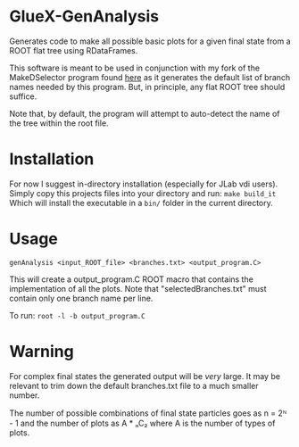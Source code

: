 # GlueX-GenAnalysis
Generates code to make all possible basic plots for a given final state from a ROOT flat tree using RDataFrames.

This software is meant to be used in conjunction with my fork of the MakeDSelector program found [here](https://github.com/rmbrunner/gluex_root_analysis) as it generates the default list of branch names needed by this program. But, in principle, any flat ROOT tree should suffice.

Note that, by default, the program will attempt to auto-detect the name of the tree within the root file.

# Installation
For now I suggest in-directory installation (especially for JLab vdi users). Simply copy this projects files into your directory and run:
`make build_it`
Which will install the executable in a `bin/` folder in the current directory.

# Usage
`genAnalysis <input_ROOT_file> <branches.txt> <output_program.C>`

This will create a output_program.C ROOT macro that contains the implementation of all the plots. Note that "selectedBranches.txt" must contain only one branch name per line.

To run:
`root -l -b output_program.C`

# Warning
For complex final states the generated output will be *very* large. It may be relevant to trim down the default branches.txt file to a much smaller number.

The number of possible combinations of final state particles goes as n = 2ᴺ - 1 and the number of plots as A * ₙC₂ where A is the number of types of plots. 
